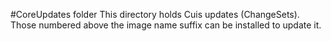 #CoreUpdates folder
This directory holds Cuis updates (ChangeSets).
Those numbered above the image name suffix can be installed to update it.